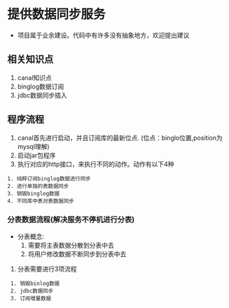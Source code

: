 # 提供数据同步服务

* 项目属于业余建设。代码中有许多没有抽象地方，欢迎提出建议

## 相关知识点

1. canal知识点
1. binglog数据订阅
1. jdbc数据同步插入

## 程序流程

1. canal首先进行启动，并且订阅库的最新位点. (位点：binglo位置,position为mysql理解)
1. 启动jar包程序
1. 执行对应的http接口，来执行不同的动作。动作有以下4种
```
1. 纯粹订阅binglog数据进行同步
2. 进行单独的表数据同步
3. 销毁binglog数据
4. 不同库中表对表数据同步
```

### 分表数据流程(解决服务不停机进行分表)

* 分表概念: 
  1. 需要将主表数据分散到分表中去 
  1. 将用户修改数据不断同步到分表中去
  
1. 分表需要进行3项流程
```
 1. 销毁binlog数据
 2. jdbc数据同步
 3. 订阅增量数据
```
